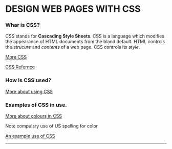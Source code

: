 # DESIGN WEB PAGES WITH CSS

### Whar is CSS?

CSS stands for **Cascading Style Sheets**. CSS is a language which modifies the appearance of HTML documents from the bland default. HTML controls the *strucure* and *contents* of a web page. CSS controls its *style*.

[More CSS](https://developer.mozilla.org/en-US/docs/Learn/CSS/First_steps/What_is_CSS)

[CSS Refernce](https://developer.mozilla.org/en-US/docs/Web/CSS/Reference)

### How is CSS used?



[More about using CSS](https://www.w3schools.com/css/css_howto.asp)

### Examples of CSS in use.

[More about colours in CSS](https://www.w3schools.com/cssref/pr_text_color.php)

Note compulsry use of US spelling for color.

[An example use of CSS](https://meyerweb.com/eric/tools/css/reset/)

---
